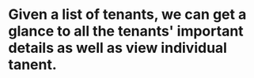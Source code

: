 # Given a list of tenants, we can get a glance to all the tenants' important details as well as view individual tanent.
